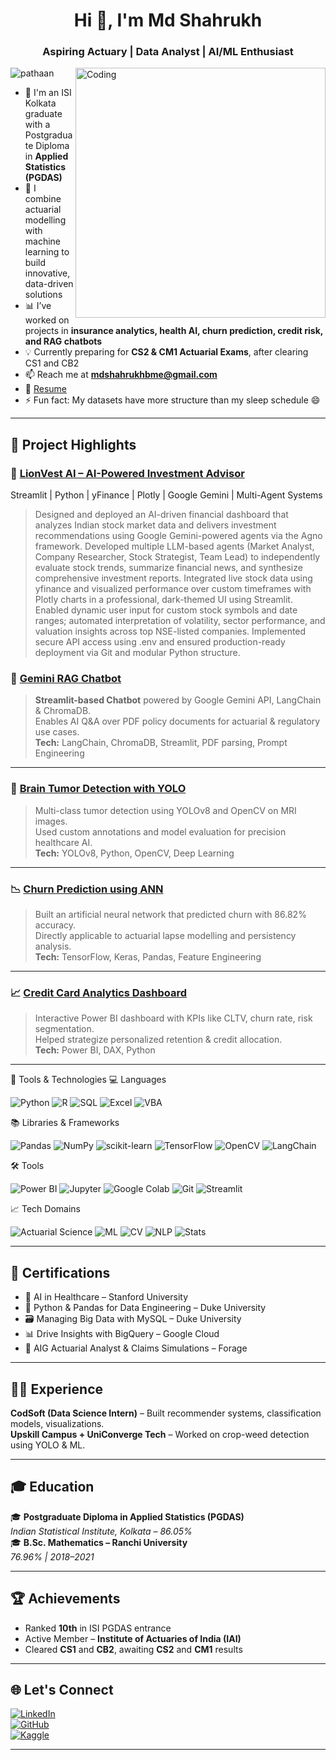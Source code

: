 <h1 align="center">Hi 👋, I'm Md Shahrukh</h1>

<h3 align="center">Aspiring Actuary | Data Analyst | AI/ML Enthusiast</h3>

<img align="right" alt="Coding" width="400" src="https://github.com/user-attachments/assets/ae262a96-6e4f-4415-a216-fd6fce3559b6" />


<p align="left"> <img src="https://komarev.com/ghpvc/?username=pathaan&label=Profile%20views&color=0e75b6&style=flat" alt="pathaan" /> </p>

- 🎯 I'm an ISI Kolkata graduate with a Postgraduate Diploma in **Applied Statistics (PGDAS)**  
- 🧠 I combine actuarial modelling with machine learning to build innovative, data-driven solutions  
- 📊 I’ve worked on projects in **insurance analytics, health AI, churn prediction, credit risk, and RAG chatbots**  
- 💡 Currently preparing for **CS2 & CM1 Actuarial Exams**, after clearing CS1 and CB2  
- 📫 Reach me at **mdshahrukhbme@gmail.com**  
- 📄 [Resume](https://github.com/Pathaan/Pathaan/blob/main/Md_Shahrukh_Resume_Actuarial.pdf)  
- ⚡ Fun fact: My datasets have more structure than my sleep schedule 😄  

---

## 🚀 Project Highlights


### 🦁 [LionVest AI – AI-Powered Investment Advisor](https://github.com/Pathaan/Finance_Advisor_AI)
Streamlit | Python | yFinance | Plotly | Google Gemini | Multi-Agent Systems

> Designed and deployed an AI-driven financial dashboard that analyzes Indian stock market data and delivers investment recommendations using Google Gemini-powered agents via the Agno framework.
> Developed multiple LLM-based agents (Market Analyst, Company Researcher, Stock Strategist, Team Lead) to independently evaluate stock trends, summarize financial news, and synthesize comprehensive investment reports.
> Integrated live stock data using yfinance and visualized performance over custom timeframes with Plotly charts in a professional, dark-themed UI using Streamlit.
> Enabled dynamic user input for custom stock symbols and date ranges; automated interpretation of volatility, sector performance, and valuation insights across top NSE-listed companies.
> Implemented secure API access using .env and ensured production-ready deployment via Git and modular Python structure.
> 
### 💬 [Gemini RAG Chatbot](https://github.com/Pathaan/Chatobot_GeminiRag)
> **Streamlit-based Chatbot** powered by Google Gemini API, LangChain & ChromaDB.  
> Enables AI Q&A over PDF policy documents for actuarial & regulatory use cases.  
**Tech:** LangChain, ChromaDB, Streamlit, PDF parsing, Prompt Engineering

---

### 🧠 [Brain Tumor Detection with YOLO](https://github.com/Pathaan/Tumor-detection-)
> Multi-class tumor detection using YOLOv8 and OpenCV on MRI images.  
> Used custom annotations and model evaluation for precision healthcare AI.  
**Tech:** YOLOv8, Python, OpenCV, Deep Learning
---

### 📉 [Churn Prediction using ANN](https://github.com/Pathaan/Churn-Prediction)
> Built an artificial neural network that predicted churn with 86.82% accuracy.  
> Directly applicable to actuarial lapse modelling and persistency analysis.  
**Tech:** TensorFlow, Keras, Pandas, Feature Engineering

---

### 📈 [Credit Card Analytics Dashboard](https://github.com/Pathaan/customer_credit_card_data_report)
> Interactive Power BI dashboard with KPIs like CLTV, churn rate, risk segmentation.  
> Helped strategize personalized retention & credit allocation.  
**Tech:** Power BI, DAX, Python

---

🧰 Tools & Technologies
💻 Languages
<p align="left"> <img src="https://img.shields.io/badge/Python-3776AB?style=flat&logo=python&logoColor=white" alt="Python" /> <img src="https://img.shields.io/badge/R-276DC3?style=flat&logo=r&logoColor=white" alt="R" /> <img src="https://img.shields.io/badge/SQL-4479A1?style=flat&logo=postgresql&logoColor=white" alt="SQL" /> <img src="https://img.shields.io/badge/Excel-217346?style=flat&logo=microsoft-excel&logoColor=white" alt="Excel" /> <img src="https://img.shields.io/badge/VBA-002060?style=flat&logo=microsoft&logoColor=white" alt="VBA" /> </p>
📚 Libraries & Frameworks
<p align="left"> <img src="https://img.shields.io/badge/Pandas-150458?style=flat&logo=pandas&logoColor=white" alt="Pandas" /> <img src="https://img.shields.io/badge/NumPy-013243?style=flat&logo=numpy&logoColor=white" alt="NumPy" /> <img src="https://img.shields.io/badge/scikit--learn-F7931E?style=flat&logo=scikit-learn&logoColor=black" alt="scikit-learn" /> <img src="https://img.shields.io/badge/TensorFlow-FF6F00?style=flat&logo=tensorflow&logoColor=white" alt="TensorFlow" /> <img src="https://img.shields.io/badge/OpenCV-5C3EE8?style=flat&logo=opencv&logoColor=white" alt="OpenCV" /> <img src="https://img.shields.io/badge/LangChain-00B2EE?style=flat&logo=langchain&logoColor=white" alt="LangChain" /> </p>
🛠️ Tools
<p align="left"> <img src="https://img.shields.io/badge/Power%20BI-F2C811?style=flat&logo=powerbi&logoColor=black" alt="Power BI" /> <img src="https://img.shields.io/badge/Jupyter-F37626?style=flat&logo=jupyter&logoColor=white" alt="Jupyter" /> <img src="https://img.shields.io/badge/Colab-F9AB00?style=flat&logo=google-colab&logoColor=white" alt="Google Colab" /> <img src="https://img.shields.io/badge/Git-F05032?style=flat&logo=git&logoColor=white" alt="Git" /> <img src="https://img.shields.io/badge/Streamlit-FF4B4B?style=flat&logo=streamlit&logoColor=white" alt="Streamlit" /> </p>
📈 Tech Domains
<p align="left"> <img src="https://img.shields.io/badge/Actuarial%20Science-blue?style=flat&logoColor=white" alt="Actuarial Science" /> <img src="https://img.shields.io/badge/Machine%20Learning-009688?style=flat&logo=scikit-learn&logoColor=white" alt="ML" /> <img src="https://img.shields.io/badge/Computer%20Vision-795548?style=flat&logo=openCV&logoColor=white" alt="CV" /> <img src="https://img.shields.io/badge/NLP-673AB7?style=flat&logo=spaCy&logoColor=white" alt="NLP" /> <img src="https://img.shields.io/badge/Statistical%20Analysis-3f51b5?style=flat&logo=r&logoColor=white" alt="Stats" /> </p>

---

## 📜 Certifications

- 🏥 AI in Healthcare – Stanford University  
- 🧠 Python & Pandas for Data Engineering – Duke University  
- 🗃️ Managing Big Data with MySQL – Duke University  
- 📊 Drive Insights with BigQuery – Google Cloud  
- 🧾 AIG Actuarial Analyst & Claims Simulations – Forage  

---

## 🧑‍💼 Experience

**CodSoft (Data Science Intern)** – Built recommender systems, classification models, visualizations.  
**Upskill Campus + UniConverge Tech** – Worked on crop-weed detection using YOLO & ML.  

---

## 🎓 Education

🎓 **Postgraduate Diploma in Applied Statistics (PGDAS)**  
*Indian Statistical Institute, Kolkata – 86.05%*  
🎓 **B.Sc. Mathematics – Ranchi University**  
*76.96% | 2018–2021*

---

## 🏆 Achievements

- Ranked **10th** in ISI PGDAS entrance  
- Active Member – **Institute of Actuaries of India (IAI)**  
- Cleared **CS1** and **CB2**, awaiting **CS2** and **CM1** results  

---

## 🌐 Let's Connect

[![LinkedIn](https://img.shields.io/badge/LinkedIn-mdshahrukhlocky-blue?style=for-the-badge&logo=linkedin)](https://www.linkedin.com/in/md-shahrukh-locky/)  
[![GitHub](https://img.shields.io/badge/GitHub-Pathaan-black?style=for-the-badge&logo=github)](https://github.com/Pathaan)  
[![Kaggle](https://img.shields.io/badge/Kaggle-mdshahrukh-teal?style=for-the-badge&logo=kaggle)](https://www.kaggle.com/mdshahrukh)

---
